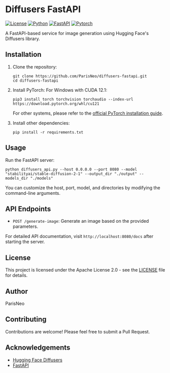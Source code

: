 # Diffusers FastAPI

[![License](https://img.shields.io/badge/License-Apache%202.0-blue.svg)](https://opensource.org/licenses/Apache-2.0)
[![Python](https://img.shields.io/badge/Python-3.7%2B-blue)](https://www.python.org/downloads/)
[![FastAPI](https://img.shields.io/badge/FastAPI-0.68%2B-green)](https://fastapi.tiangolo.com/)
[![Pytorch](https://img.shields.io/badge/PyTorch-1.9%2B-red)](https://pytorch.org/)

A FastAPI-based service for image generation using Hugging Face's Diffusers library.

## Installation

1. Clone the repository:
   ```
   git clone https://github.com/ParisNeo/diffusers-fastapi.git
   cd diffusers-fastapi
   ```

2. Install PyTorch:
   For Windows with CUDA 12.1:
   ```
   pip3 install torch torchvision torchaudio --index-url https://download.pytorch.org/whl/cu121
   ```
   For other systems, please refer to the [official PyTorch installation guide](https://pytorch.org/get-started/locally/).

3. Install other dependencies:
   ```
   pip install -r requirements.txt
   ```

## Usage

Run the FastAPI server:

```
python diffusers_api.py --host 0.0.0.0 --port 8080 --model "stabilityai/stable-diffusion-2-1" --output_dir "./output" --models_dir "./models"
```

You can customize the host, port, model, and directories by modifying the command-line arguments.

## API Endpoints

- `POST /generate-image`: Generate an image based on the provided parameters.

For detailed API documentation, visit `http://localhost:8080/docs` after starting the server.

## License

This project is licensed under the Apache License 2.0 - see the [LICENSE](LICENSE) file for details.

## Author

ParisNeo

## Contributing

Contributions are welcome! Please feel free to submit a Pull Request.

## Acknowledgements

- [Hugging Face Diffusers](https://github.com/huggingface/diffusers)
- [FastAPI](https://fastapi.tiangolo.com/)
